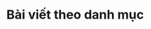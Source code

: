 ---
title: "Bài viết theo danh mục"
layout: categories
permalink: /vi/danh-muc/
author_profile: false
lang: vi
sitemap: false
---